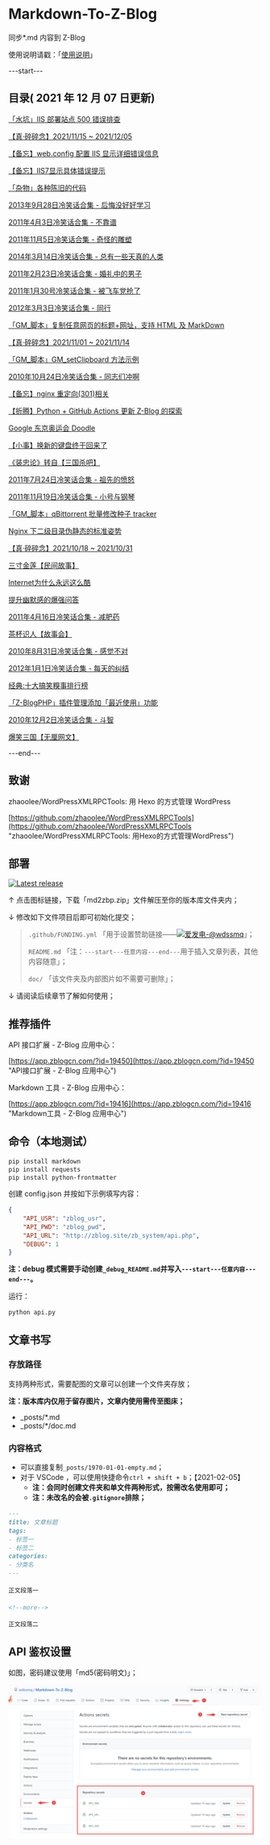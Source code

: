 # Markdown-To-Z-Blog

同步*.md 内容到 Z-Blog

使用说明请戳：「[使用说明](#部署 "使用说明")」

---start---

## 目录( 2021 年 12 月 07 日更新)

[「水坑」IIS 部署站点 500 错误排查](https://www.wdssmq.com/post/20130316783.html "「水坑」IIS 部署站点 500 错误排查")

[【真·碎碎念】2021/11/15 ~ 2021/12/05](https://www.wdssmq.com/post/20190802017.html "【真·碎碎念】2021/11/15 ~ 2021/12/05")

[【备忘】web.config 配置 IIS 显示详细错误信息](https://www.wdssmq.com/post/20160901698.html "【备忘】web.config 配置 IIS 显示详细错误信息")

[【备忘】IIS7显示具体错误提示](https://www.wdssmq.com/post/BeiWang-IIS7XianShiJuTiCuoWuTiShi.html "【备忘】IIS7显示具体错误提示")

[「杂物」各种陈旧的代码](https://www.wdssmq.com/post/20210923550.html "「杂物」各种陈旧的代码")

[2013年9月28日冷笑话合集 - 后悔没好好学习](https://www.wdssmq.com/post/20130928962.html "2013年9月28日冷笑话合集 - 后悔没好好学习")

[2011年4月3日冷笑话合集 - 不靠谱](https://www.wdssmq.com/post/2011Nian4Yue3RiLengXiaoHuaHeJi-BuKaoPu.html "2011年4月3日冷笑话合集 - 不靠谱")

[2011年11月5日冷笑话合集 - 奇怪的雕塑](https://www.wdssmq.com/post/2011Nian11Yue5RiLengXiaoHuaHeJi-QiGuaiDeDiaoSu.html "2011年11月5日冷笑话合集 - 奇怪的雕塑")

[2014年3月14日冷笑话合集 - 总有一些天真的人类](https://www.wdssmq.com/post/20140314549.html "2014年3月14日冷笑话合集 - 总有一些天真的人类")

[2011年2月23日冷笑话合集 - 婚礼中的男子](https://www.wdssmq.com/post/20120521975.html "2011年2月23日冷笑话合集 - 婚礼中的男子")

[2011年1月30号冷笑话合集 - 被飞车党抢了](https://www.wdssmq.com/post/2012062198.html "2011年1月30号冷笑话合集 - 被飞车党抢了")

[2012年3月3日冷笑话合集 - 同行](https://www.wdssmq.com/post/20120303935.html "2012年3月3日冷笑话合集 - 同行")

[「GM_脚本」复制任意网页的标题+网址，支持 HTML 及 MarkDown](https://www.wdssmq.com/post/20201104429.html "「GM_脚本」复制任意网页的标题+网址，支持 HTML 及 MarkDown")

[【真·碎碎念】2021/11/01 ~ 2021/11/14](https://www.wdssmq.com/post/20211115770.html "【真·碎碎念】2021/11/01 ~ 2021/11/14")

[「GM_脚本」GM_setClipboard 方法示例](https://www.wdssmq.com/post/20211108343.html "「GM_脚本」GM_setClipboard 方法示例")

[2010年10月24日冷笑话合集 - 同志们冲啊](https://www.wdssmq.com/post/2010Nian10Yue24RiXiaoHuaHeJi-TongZhiMenChongA.html "2010年10月24日冷笑话合集 - 同志们冲啊")

[【备忘】nginx 重定向(301)相关](https://www.wdssmq.com/post/20140819797.html "【备忘】nginx 重定向(301)相关")

[【折腾】Python + GitHub Actions 更新 Z-Blog 的探索](https://www.wdssmq.com/post/20210129918.html "【折腾】Python + GitHub Actions 更新 Z-Blog 的探索")

[Google 东京奥运会 Doodle](https://www.wdssmq.com/post/20210723446.html "Google 东京奥运会 Doodle")

[【小事】换新的键盘终于回来了](https://www.wdssmq.com/post/20140512942.html "【小事】换新的键盘终于回来了")

[《装忠论》转自【三国杀吧】](https://www.wdssmq.com/post/ZhuangZhongLun-ZhuanZiSanGuoShaBa.html "《装忠论》转自【三国杀吧】")

[2011年7月24日冷笑话合集 - 祖先的愤怒](https://www.wdssmq.com/post/2011Nian7Yue24RiLengXiaoHuaHeJi-ZuXianDeFenNu.html "2011年7月24日冷笑话合集 - 祖先的愤怒")

[2011年11月19日冷笑话合集 - 小号与钢琴](https://www.wdssmq.com/post/2011Nian11Yue19RiLengXiaoHuaHeJi-XiaoHaoYuGangQin.html "2011年11月19日冷笑话合集 - 小号与钢琴")

[「GM_脚本」qBittorrent 批量修改种子 tracker](https://www.wdssmq.com/post/20191117777.html "「GM_脚本」qBittorrent 批量修改种子 tracker")

[Nginx 下二级目录伪静态的标准姿势](https://www.wdssmq.com/post/20190721016.html "Nginx 下二级目录伪静态的标准姿势")

[【真·碎碎念】2021/10/18 ~ 2021/10/31](https://www.wdssmq.com/post/20100227147.html "【真·碎碎念】2021/10/18 ~ 2021/10/31")

[三寸金莲【民间故事】](https://www.wdssmq.com/post/20130915139.html "三寸金莲【民间故事】")

[Internet为什么永远这么酷](https://www.wdssmq.com/post/20100301485.html "Internet为什么永远这么酷")

[提升幽默感的爆强问答](https://www.wdssmq.com/post/20100304315.html "提升幽默感的爆强问答")

[2011年4月16日冷笑话合集 - 减肥药](https://www.wdssmq.com/post/2011Nian4Yue16RiLengXiaoHuaHeJi-JianFeiYao.html "2011年4月16日冷笑话合集 - 减肥药")

[茶杯识人【故事会】](https://www.wdssmq.com/post/20130911999.html "茶杯识人【故事会】")

[2010年8月31日冷笑话合集 - 感觉不对](https://www.wdssmq.com/post/20130314469.html "2010年8月31日冷笑话合集 - 感觉不对")

[2012年1月1日冷笑话合集 - 每天的纠结](https://www.wdssmq.com/post/2012010199.html "2012年1月1日冷笑话合集 - 每天的纠结")

[经典:十大搞笑糗事排行榜](https://www.wdssmq.com/post/JingDian-ShiDaGaoXiaoShiPaiXingBang.html "经典:十大搞笑糗事排行榜")

[「Z-BlogPHP」插件管理添加「最近使用」功能](https://www.wdssmq.com/post/2010022472.html "「Z-BlogPHP」插件管理添加「最近使用」功能")

[2010年12月2日冷笑话合集 - 斗智](https://www.wdssmq.com/post/2010Nian12Yue2RiLengXiaoHuaHeJi-DouZhi.html "2010年12月2日冷笑话合集 - 斗智")

[爆笑三国【无厘网文】](https://www.wdssmq.com/post/2010061786.html "爆笑三国【无厘网文】")

---end---

## 致谢

zhaoolee/WordPressXMLRPCTools: 用 Hexo 的方式管理 WordPress

[https://github.com/zhaoolee/WordPressXMLRPCTools](https://github.com/zhaoolee/WordPressXMLRPCTools "zhaoolee/WordPressXMLRPCTools: 用Hexo的方式管理WordPress")

## 部署

[![Latest release](https://img.shields.io/github/v/release/wdssmq/Markdown-To-Z-Blog?style=flat-square)](https://github.com/wdssmq/Markdown-To-Z-Blog/releases/latest "Latest release")

↑ 点击图标链接，下载「md2zbp.zip」文件解压至你的版本库文件夹内；

↓ 修改如下文件项目后即可初始化提交；

> `.github/FUNDING.yml` 「用于设置赞助链接——<a class="img-wrap" target="_blank" title="爱发电-@wdssmq" href="https://afdian.net/@wdssmq"><img src="https://img.shields.io/badge/%E7%88%B1%E5%8F%91%E7%94%B5-%40wdssmq-blueviolet" title="爱发电-@wdssmq" alt="爱发电-@wdssmq"></a>」；
>
> `README.md` 「注：`---start---任意内容---end---`用于插入文章列表，其他内容随意」；
>
> `doc/` 「该文件夹及内部图片如不需要可删除」；

↓ 请阅读后续章节了解如何使用；

## 推荐插件

API 接口扩展 - Z-Blog 应用中心：

[https://app.zblogcn.com/?id=19450](https://app.zblogcn.com/?id=19450 "API接口扩展 - Z-Blog 应用中心")

Markdown 工具 - Z-Blog 应用中心：

[https://app.zblogcn.com/?id=19416](https://app.zblogcn.com/?id=19416 "Markdown工具 - Z-Blog 应用中心")

## 命令（本地测试）

```shell
pip install markdown
pip install requests
pip install python-frontmatter
```

创建 config.json 并按如下示例填写内容：

```json
{
    "API_USR": "zblog_usr",
    "API_PWD": "zblog_pwd",
    "API_URL": "http://zblog.site/zb_system/api.php",
    "DEBUG": 1
}
```

**注：debug 模式需要手动创建`_debug_README.md`并写入`---start---任意内容---end---`。**

运行：

```bash
python api.py
```

## 文章书写

### 存放路径

支持两种形式，需要配图的文章可以创建一个文件夹存放；

**注：版本库内仅用于留存图片，文章内使用需传至图床；**

- _posts/*.md
- _posts/*/doc.md

### 内容格式

- 可以直接复制`_posts/1970-01-01-empty.md`；
- 对于 VSCode ，可以使用快捷命令`ctrl + shift + b`；【2021-02-05】
  - **注：会同时创建文件夹和单文件两种形式，按需改名使用即可；**
  - **注：未改名的会被`.gitignore`排除；**

```md
---
title: 文章标题
tags:
- 标签一
- 标签二
categories:
- 分类名
---

正文段落一

<!--more-->

正文段落二

```

## API 鉴权设置

如图，密码建议使用「md5(密码明文)」；

![001](doc/001.png "001")

